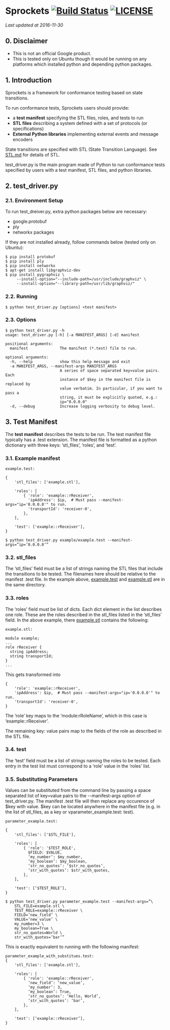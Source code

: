 # Sprockets [![Build Status](https://travis-ci.org/google/sprockets.svg?branch=master)](https://travis-ci.org/google/sprockets) [![LICENSE](https://img.shields.io/badge/license-Apache%202.0-blue.svg)](LICENSE)
*Last updated at 2016-11-30*

## 0. Disclaimer

* This is not an official Google product.
* This is tested only on Ubuntu though it would be running on any platforms which installed python and depending python packages.

## 1. Introduction
Sprockets is a framework for conformance testing based on state transitions.

To run conformance tests, Sprockets users should provide:

* a **test manifest** specifying the STL files, roles, and tests to run
* **STL files** describing a system defined with a set of protocols (or specifications)
* **External Python libraries** implementing external events and message encoders

State transitions are specified with STL (State Transition Language). See [STL.md](STL.md) for details of STL.

test_driver.py is the main program made of Python to run conformance tests specified by users with a test manifest, STL files, and python libraries.

## 2. test_driver.py
### 2.1. Environment Setup
To run test_dreiver.py, extra python packages below are necessary:

* google.protobuf
* ply
* networkx packages

If they are not installed already, follow commands below (tested only on Ubuntu):
```
$ pip install protobuf
$ pip install ply
$ pip install networkx
$ apt-get install libgraphviz-dev
$ pip install pygraphviz \
     --install-option="--include-path=/usr/include/graphviz" \
     --install-option="--library-path=/usr/lib/graphviz/"
```

### 2.2. Running
```
$ python test_driver.py [options] <test manifest>
```

### 2.3. Options
```
$ python test_driver.py -h
usage: test_driver.py [-h] [-a MANIFEST_ARGS] [-d] manifest

positional arguments:
  manifest              The manifest (*.test) file to run.

optional arguments:
  -h, --help            show this help message and exit
  -a MANIFEST_ARGS, --manifest-args MANIFEST_ARGS
                        A series of space separated key=value pairs. Each
                        instance of $key in the manifest file is replaced by
                        value verbatim. In particular, if you want to pass a
                        string, it must be explicitly quoted, e.g.:
                        ip="0.0.0.0"
  -d, --debug           Increase logging verbosity to debug level.
```

## 3. Test Manifest
The **test manifest** describes the tests to be run. The test manifest file typically has a .test extension. The manifest file is formatted as a python dictionary with three keys: ‘stl_files’, ‘roles’, and ‘test’.

### 3.1. Example manifest
```
example.test:

{
    'stl_files': ['example.stl'],

    'roles': [
        { 'role': 'example::rReceiver',
          'ipAddress': $ip,  # Must pass --manifest-args="ip='0.0.0.0'" to run.
          'transportId': 'receiver-0',
        },
    ],

    'test': ['example::rReceiver'],
}

$ python test_driver.py example/example.test --manifest-args=”ip=’0.0.0.0’”
```

### 3.2. stl_files
The ‘stl_files’ field must be a list of strings naming the STL files that include the transitions to be tested. The filenames here should be relative to the manifest .test file. In the example above, [example.test](example/example.test) and [example.stl](example/example.stl) are in the same directory.

### 3.3. roles
The ‘roles’ field must be list of dicts. Each dict element in the list describes one role. These are the roles described in the stl_files listed in the ‘stl_files’ field. In the above example, there [example.stl](example/example.stl) contains the following:
```
example.stl:

module example;
...
role rReceiver {
  string ipAddress;
  string transportId;
}
...
```

This gets transformed into
```
{
    'role': 'example::rReceiver',
    'ipAddress': $ip,  # Must pass --manifest-args="ip='0.0.0.0'" to run.
    'transportId': 'receiver-0',
}
```

The ‘role’ key maps to the ‘module:rRoleName’, which in this case is ‘example::rReceiver’.

The remaining key: value pairs map to the fields of the role as described in the STL file.

### 3.4. test
The ‘test’ field must be a list of strings naming the roles to be tested. Each entry in the test list must correspond to a ‘role’ value in the ‘roles’ list.

### 3.5. Substituting Parameters
Values can be substituted from the command line by passing a space separated list of key=value pairs to the --manifest-args option of test\_driver.py. The manifest .test file will then replace any occurence of $key with value. $key can be located anywhere in the manifest file (e.g. in the list of stl\_files, as a key or vparameter_example.test: test).
```
parameter_example.test:

{
    'stl_files': ['$STL_FILE'],

    'roles': [
        { 'role': '$TEST_ROLE',
          $FIELD: $VALUE,
          ‘my_number’: $my_number,
          ‘my_boolean’: $my_boolean,
          ‘str_no_quotes’: ‘$str_no_quotes’,
          ‘str_with_quotes’: $str_with_quotes,
        },
    ],

    'test': [‘$TEST_ROLE’],
}

$ python test_driver.py parameter_example.test --manifest-args=”\
    STL_FILE=example.stl \
    TEST_ROLE=example::rReceiver \
    FIELD=’new_field’ \
    VALUE=’new_value’ \
    my_number=3 \
    my_boolean=True \
    str_no_quotes=World \
    str_with_quotes=’bar’”
```

This is exactly equivalent to running with the following manifest:
```
parameter_example_with_substitues.test:
{
    'stl_files': ['example.stl'],

    'roles': [
        { 'role': 'example::rReceiver',
          ‘new_field’: ‘new_value’,
          ‘my_number’: 3,
          ‘my_boolean’: True,
          ‘str_no_quotes’: ‘Hello, World’,
          ‘str_with_quotes’: ‘bar’,
        },
    ],

    'test': [‘example::rReceiver’],
}
```
